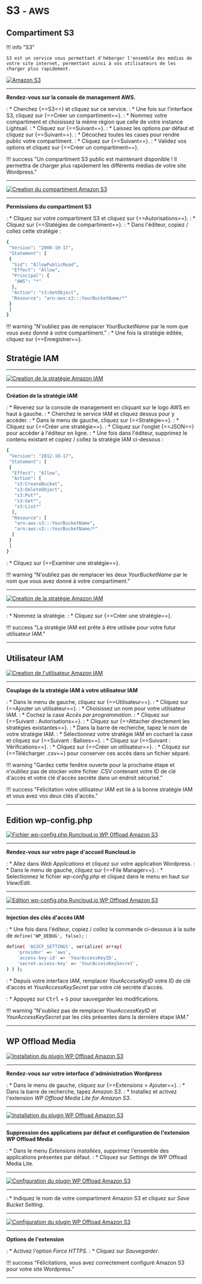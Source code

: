 # S3 <small>- AWS</small>

## Compartiment S3

!!! info "S3"

    S3 est un service vous permettant d'héberger l'ensemble des médias de votre site internet, permettant ainsi à vos utilisateurs de les charger plus rapidement.

<p><a href="../assets/images/aws/s3/fr/1.gif" target="_blank"><img alt="Amazon S3" src="../assets/images/aws/s3/fr/1.gif"></a></p>

***

**Rendez-vous sur la console de management AWS.**

:    * Cherchez {==S3==} et cliquez sur ce service.
:    * Une fois sur l'interface S3, cliquez sur {==Créer un compartiment==}.
:    * Nommez votre compartiment et choisissez la même région que celle de votre instance Lightsail.
:    * Cliquez sur {==Suivant==}.
:    * Laissez les options par défaut et cliquez sur {==Suivant==}.
:    * Décochez toutes les cases pour rendre public votre compartiment.
:    * Cliquez sur {==Suivant==}.
:    * Validez vos options et cliquez sur {==Créer un compartiment==}.

!!! success "Un compartiment S3 public est maintenant disponible ! Il permettra de charger plus rapidement les différents médias de votre site Wordpress."

***

<p><a href="../assets/images/aws/s3/fr/2.gif" target="_blank"><img alt="Creation du compartiment Amazon S3" src="../assets/images/aws/s3/fr/2.gif"></a></p>

***

**Permissions du compartiment S3**

:    * Cliquez sur votre compartiment S3 et cliquez sur {==Autorisations==}.
:    * Cliquez sur {==Statégies de compartiment==}.
:    * Dans l'éditeur, copiez / collez cette stratégie : 
``` sh
{
 "Version": "2008-10-17",
 "Statement": [
 {
  "Sid": "AllowPublicRead",
  "Effect": "Allow",
  "Principal": {
   "AWS": "*"
  },
  "Action": "s3:GetObject",
  "Resource": "arn:aws:s3:::YourBucketName/*"
 }
 ]
}
```

!!! warning "N'oubliez pas de remplacer *YourBucketName* par le nom que vous avez donné à votre compartiment."
:    * Une fois la stratégie éditée, cliquez sur {==Enregistrer==}.

## Stratégie IAM

***

<p><a href="../assets/images/aws/s3/fr/3.gif" target="_blank"><img alt="Creation de la stratégie Amazon IAM" src="../assets/images/aws/s3/fr/3.gif"></a></p>

***

**Création de la stratégie IAM**

:    * Revenez sur la console de management en cliquant sur le logo AWS en haut à gauche.
:    * Cherchez le service IAM et cliquez dessus pour y accéder.
:    * Dans le menu de gauche, cliquez sur {==Stratégie==}.
:    * Cliquez sur {==Créer une stratégie==}.
:    * Cliquez sur l'onglet {==JSON==} pour accéder à l'éditeur en ligne.
:    * Une fois dans l'éditeur, supprimez le contenu existant et copiez / collez la stratégie IAM ci-dessous :
``` sh
{
 "Version": "2012-10-17",
 "Statement": [
 {
  "Effect": "Allow",
  "Action": [
   "s3:CreateBucket",
   "s3:DeleteObject",
   "s3:Put*",
   "s3:Get*",
   "s3:List*"
  ],
  "Resource": [
   "arn:aws:s3:::YourBucketName",
   "arn:aws:s3:::YourBucketName/*"
  ]
 }
 ]
}
```

:    * Cliquez sur {==Examiner une stratégie==}.

!!! warning "N'oubliez pas de remplacer les deux *YourBucketName* par le nom que vous avez donné à votre compartiment."

***

<p><a href="../assets/images/aws/s3/fr/4.gif" target="_blank"><img alt="Creation de la stratégie Amazon IAM" src="../assets/images/aws/s3/fr/4.gif"></a></p>

***

:    * Nommez la stratégie.
:    * Cliquez sur {==Créer une stratégie==}.

!!! success "La stratégie IAM est prête à être utilisée pour votre futur utilisateur IAM."

***

## Utilisateur IAM

<p><a href="../assets/images/aws/s3/fr/5.gif" target="_blank"><img alt="Creation de l'utilisateur Amazon IAM" src="../assets/images/aws/s3/fr/5.gif"></a></p>

***

**Couplage de la stratégie IAM à votre utilisateur IAM**

:    * Dans le menu de gauche, cliquez sur {==Utilisateur==}.
:    * Cliquez sur {==Ajouter un utilisateur==}.
:    * Choisissez un nom pour votre utilisateur IAM.
:    * Cochez la case *Accès par programmation*.
:    * Cliquez sur {==Suivant : Autorisations==}.
:    * Cliquez sur {==Attacher directement les stratégies existantes==}.
:    * Dans la barre de recherche, tapez le nom de votre stratégie IAM.
:    * Sélectionnez votre stratégie IAM en cochant la case et cliquez sur {==Suivant : Balises==}.
:    * Cliquez sur {==Suivant : Vérifications==}.
:    * Cliquez sur {==Créer un utilisateur==}.
:    * Cliquez sur {==Télécharger .csv==} pour conserver ces accès dans un fichier séparé.

!!! warning "Gardez cette fenêtre ouverte pour la prochaine étape et n'oubliez pas de stocker votre fichier .CSV contenant votre ID de clé d'accès et votre clé d'accès secrète dans un endroit sécurisé."

!!! success "Félicitation votre utilisateur IAM est lié à la bonne stratégie IAM et vous avez vos deux clés d'accès."

***

## Edition wp-config.php

<p><a href="../assets/images/aws/s3/fr/6.gif" target="_blank"><img alt="Fichier wp-config.php Runcloud.io WP Offload Amazon S3" src="../assets/images/aws/s3/fr/6.gif"></a></p>

***

**Rendez-vous sur votre page d'accueil Runcloud.io**

:    * Allez dans *Web Applications* et cliquez sur votre application Wordpress.
:    * Dans le menu de gauche, cliquez sur {==File Manager==}.
:    * Selectionnez le fichier *wp-config.php* et cliquez dans le menu en haut sur *View/Edit*.

***

<p><a href="../assets/images/aws/s3/fr/7.gif" target="_blank"><img alt="Edition wp-config.php Runcloud.io WP Offload Amazon S3" src="../assets/images/aws/s3/fr/7.gif"></a></p>

***

**Injection des clés d'accès IAM**

:    * Une fois dans l'éditeur, copiez / collez la commande ci-dessous à la suite de `define('WP_DEBUG', false);` : 
``` sh
define( 'AS3CF_SETTINGS', serialize( array(
    'provider' => 'aws',
    'access-key-id' => 'YourAccessKeyID',
    'secret-access-key' => 'YourAccessKeySecret',
) ) );
```

:    * Depuis votre interface IAM, remplacer *YourAccessKeyID* votre ID de clé d'accès et *YourAccessKeySecret* par votre clé secrète d'accès.

:    * Appuyez sur <kbd>Ctrl</kbd> + <kbd>S</kbd> pour sauvegarder les modifications.

!!! warning "N'oubliez pas de remplacer *YourAccessKeyID* et *YourAccessKeySecret* par les clés présentes dans la dernière étape IAM."

***

## WP Offload Media

<p><a href="../assets/images/aws/s3/fr/8.gif" target="_blank"><img alt="Installation du plugin WP Offload Amazon S3" src="../assets/images/aws/s3/fr/8.gif"></a></p>

***

**Rendez-vous sur votre interface d'administration Wordpress**

:    * Dans le menu de gauche, cliquez sur {==Extensions > Ajouter==}.
:    * Dans la barre de recherche, tapez *Amazon S3*.
:    * Installez et activez l'extension *WP Offload Media Lite for Amazon S3*.

***

<p><a href="../assets/images/aws/s3/fr/9.gif" target="_blank"><img alt="Installation du plugin WP Offload Amazon S3" src="../assets/images/aws/s3/fr/9.gif"></a></p>

***

**Suppression des applications par défaut et configuration de l'extension WP Offload Media**

:    * Dans le menu *Extensions installées*, supprimez l'ensemble des applications présentes par défaut.
:    * Cliquez sur *Settings* de WP Offload Media Lite.

***

<p><a href="../assets/images/aws/s3/fr/10.gif" target="_blank"><img alt="Configuration du plugin WP Offload Amazon S3" src="../assets/images/aws/s3/fr/10.gif"></a></p>

***

:    * Indiquez le nom de votre compartiment Amazon S3 et cliquez sur *Save Bucket Setting*.

***

<p><a href="../assets/images/aws/s3/fr/11.gif" target="_blank"><img alt="Configuration du plugin WP Offload Amazon S3" src="../assets/images/aws/s3/fr/11.gif"></a></p>

***

**Options de l'extension**

:    * Activez l'option *Force HTTPS*.
:    * Cliquez sur *Sauvegarder*.

!!! success "Félicitations, vous avez correctement configuré Amazon S3 pour votre site Wordpress."

***